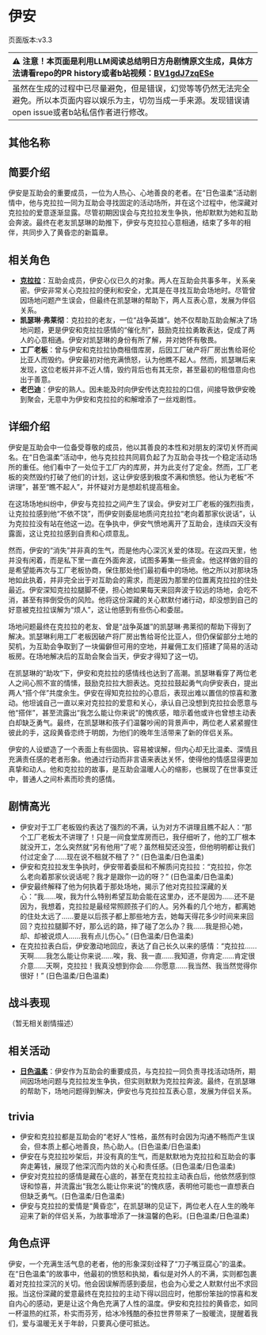 # 伊安
页面版本:v3.3
 

| :warning: 注意！本页面是利用LLM阅读总结明日方舟剧情原文生成，具体方法请看repo的PR history或者b站视频：[BV1gdJ7zqESe](https://www.bilibili.com/video/BV1gdJ7zqESe/)         |
|:----------------------------|
| 虽然在生成的过程中已尽量避免，但是错误，幻觉等等仍然无法完全避免。所以本页面内容以娱乐为主，切勿当成一手来源。发现错误请open issue或者b站私信作者进行修改。|



## 其他名称

## 简要介绍
伊安是互助会的重要成员，一位为人热心、心地善良的老者。在“日色温柔”活动剧情中，他与克拉拉一同为互助会寻找固定的活动场所，并在这个过程中，他深藏对克拉拉的爱意逐渐显露。尽管初期因误会与克拉拉发生争执，他却默默为她和互助会奔波。最终在老友凯瑟琳的助推下，伊安与克拉拉心意相通，结束了多年的相伴，共同步入了黄昏恋的新篇章。
## 相关角色
-   **[克拉拉](extended_char_ke_la_la.md)**：互助会成员，伊安心仪已久的对象。两人在互助会共事多年，关系亲密。伊安非常关心克拉拉的便利和安全，尤其是在寻找互助会场地时。尽管曾因场地问题产生误会，但最终在凯瑟琳的帮助下，两人互表心意，发展为伴侣关系。
-   **凯瑟琳·弗莱彻**：克拉拉的老友，一位“战争英雄”。她不仅帮助互助会解决了场地问题，更是伊安和克拉拉感情的“催化剂”，鼓励克拉拉勇敢表达，促成了两人的心意相通。伊安对凯瑟琳的身份有所了解，并对她怀有敬畏。
-   **工厂老板**：曾与伊安和克拉拉协商租借库房，后因工厂破产将厂房出售给哥伦比亚人而毁约。伊安最初对他充满愤怒，认为他瞧不起人。然而，凯瑟琳后来发现，这位老板并非不近人情，毁约背后也有其无奈，甚至最初的租借意向也出于善意。
-   **老巴迪**：伊安的熟人。因未能及时向伊安传达克拉拉的口信，间接导致伊安晚到聚会，无意中为伊安和克拉拉的和解增添了一丝戏剧性。
## 详细介绍
伊安是互助会中一位备受尊敬的成员，他以其善良的本性和对朋友的深切关怀而闻名。在“日色温柔”活动中，他与克拉拉共同肩负起了为互助会寻找一个稳定活动场所的重任。他们看中了一处位于工厂内的库房，并为此支付了定金。然而，工厂老板的突然毁约打破了他们的计划，这让伊安感到极度不满和愤怒。他认为老板“不讲理”，甚至“瞧不起人”，并怀疑对方是想趁机提高租金。

在这场场地纠纷中，伊安与克拉拉之间产生了误会。伊安对工厂老板的强烈指责，让克拉拉感到他“不依不饶”，而伊安则委屈地质问克拉拉“老向着那家伙说话”，认为克拉拉没有站在他这一边。在争执中，伊安气愤地离开了互助会，连续四天没有露面，这让克拉拉感到自责和心烦意乱。

然而，伊安的“消失”并非真的生气，而是他内心深沉关爱的体现。在这四天里，他并没有闲着，而是私下里一直在外面奔波，试图多筹集一些资金。他这样做的目的是希望能再次与工厂老板协商，保住那处他们最初看中的场地。他之所以对那块场地如此执着，并非完全出于对互助会的需求，而是因为那里的位置离克拉拉的住处最近。伊安深知克拉拉腿脚不便，担心她如果每天来回奔波于较远的场地，会吃不消，甚至有摔倒受伤的风险。他将这份深藏的关心默默付诸行动，却没想到自己的好意被克拉拉误解为“烦人”，这让他感到有些伤心和委屈。

场地问题最终在克拉拉的老友、曾是“战争英雄”的凯瑟琳·弗莱彻的帮助下得到了解决。凯瑟琳利用工厂老板因破产将厂房出售给哥伦比亚人，但仍保留部分土地的契机，为互助会争取到了一块偏僻但可用的空地，并雇佣工友们搭建了简易的活动板房。在场地解决后的互助会聚会当天，伊安才得知了这一切。

在凯瑟琳的“助攻”下，伊安和克拉拉的感情线也达到了高潮。凯瑟琳看穿了两位老人之间心照不宣的情愫，鼓励克拉拉大胆表达。克拉拉鼓起勇气向伊安表白，提出两人“搭个伴”共度余生。伊安在得知克拉拉的心意后，表现出难以置信的惊喜和激动。他坦诚自己一直以来对克拉拉的爱意和关心，承认自己没想到克拉拉会愿意与他“搭伴”，甚至流露出“我怎么能让你来说”的愧疚感，暗示着他或许也曾想主动表白却缺乏勇气。最终，在凯瑟琳和孩子们温馨吵闹的背景声中，两位老人紧紧握住彼此的手，这段黄昏恋终于明朗，为他们的晚年生活带来了新的伴侣关系。

伊安的人设塑造了一个表面上有些固执、容易被误解，但内心却无比温柔、深情且充满责任感的老者形象。他通过行动而非言语来表达关怀，使得他的情感显得更加真挚和动人。他和克拉拉的故事，是互助会温暖人心的缩影，也展现了在世事变迁中，普通人之间朴素而珍贵的感情。
## 剧情高光
*   伊安对于工厂老板毁约表达了强烈的不满，认为对方不讲理且瞧不起人：“那个工厂老板太不讲理了！只是一间食堂库房而已，我仔细听了，他的工厂根本就没开工，怎么突然就“另有他用”了呢？虽然租契还没签，但他明明都让我们付过定金了......现在说不租就不租了？” (日色温柔/日色温柔)
*   伊安和克拉拉发生争执时，伊安带着委屈和不解质问克拉拉：“克拉拉，你怎么老向着那家伙说话呢？我才是跟你一边的呀？” (日色温柔/日色温柔)
*   伊安最终解释了他为何执着于那处场地，揭示了他对克拉拉深藏的关心：“我......唉，我为什么特别希望互助会能在这里办，还不是因为......还不是因为，我想着，克拉拉是最经常照顾孩子们的人。另外看的几个地方，都离她的住处太远了......要是以后孩子都上那些地方去，她每天得花多少时间来来回回？克拉拉腿脚不好，那么远的路，摔了碰了怎么办？我......我是担心她，却、却被说烦人......我有点儿伤心。” (日色温柔/日色温柔)
*   在克拉拉表白后，伊安激动地回应，表达了自己长久以来的感情：“克拉拉......天啊......我怎么能让你来说......唉，我、我一直......我知道，你肯定......肯定很介意......天啊，克拉拉！我真没想到你会......你愿意......我当然、我当然觉得你很好！” (日色温柔/日色温柔)
## 战斗表现
（暂无相关剧情描述）
## 相关活动
-   **[日色温柔](../stories/story_cathy_set_1.md)**：伊安作为互助会的重要成员，与克拉拉一同负责寻找活动场所，期间因场地问题与克拉拉发生争执，但实则默默为克拉拉奔波。最终，在凯瑟琳的帮助下，场地问题得到解决，伊安也与克拉拉互表心意，发展为伴侣关系。
## trivia
*   伊安和克拉拉都是互助会的“老好人”性格，虽然有时会因为沟通不畅而产生误会，但本质上都心地善良，热心助人。(日色温柔/日色温柔)
*   伊安在与克拉拉吵架后，并没有真的生气，而是默默地为克拉拉和互助会的事奔走筹钱，展现了他深沉而内敛的关心和责任感。(日色温柔/日色温柔)
*   伊安对克拉拉的感情是藏在心底的，甚至在克拉拉主动表白后，他依然感到惊讶和惊喜，并流露出“我怎么能让你来说”的愧疚感，表明他可能也一直想表白但缺乏勇气。(日色温柔/日色温柔)
*   伊安与克拉拉的爱情是“黄昏恋”，在凯瑟琳的见证下，两位老人在人生的晚年迎来了新的伴侣关系，为故事增添了一抹温馨的色彩。(日色温柔/日色温柔)
## 角色点评
伊安，一个充满生活气息的老者，他的形象深刻诠释了“刀子嘴豆腐心”的温柔。在“日色温柔”的故事中，他最初的愤怒和执拗，看似是对外人的不满，实则都包裹着对克拉拉深沉的关切。他会因误解而感到委屈，也会为心爱之人默默付出不求回报。当这份深藏的爱意最终在克拉拉的主动下得以回应时，他那份笨拙的惊喜和发自内心的感动，更是让这个角色充满了人性的温度。伊安和克拉拉的黄昏恋，如同一杯温热的红茶，朴实而芬芳，给冰冷残酷的泰拉世界带来了一股暖流，提醒着我们，爱与温暖无关于年龄，只要真心便可抵达。